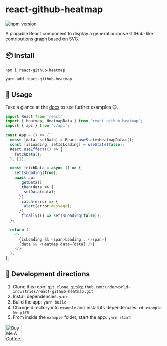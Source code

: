 # react-github-heatmap

[![npm version](https://badge.fury.io/js/%40react-github-heatmap.svg)](https://www.npmjs.com/package/react-github-heatmap)

A plugable React component to display a general purpose GitHub-like contributions graph based on
SVG.

## 📦 Install

`npm i react-github-heatmap`

`yarn add react-github-heatmap`

## 🔨 Usage

Take a glance at the [docs](https://underworld-industries.github.io/react-github-heatmap) to see
further examples 😉.

```typescript
import React from 'react';
import { Heatmap, HeatmapData } from 'react-github-heatmap';
import { api } from './api';

const App = () => {
  const [data, setData] = React.useState<HeatmapData>();
  const [isLoading, setIsLoading] = useState(false);
  React.useEffect(() => {
    fetchData();
  }, []);

  const fetchData = async () => {
    setIsLoading(true);
    await api
      .getData()
      .then(data => {
        setData(data);
      })
      .catch(error => {
        alert(error.message);
      })
      .finally(() => setIsLoading(false));
  };

  return (
    <>
      {isLoading && <span>Loading...</span>}
      {data && <Heatmap data={data} />}
    </>
  );
};
```

## 🚧 Development directions

1. Clone this repo: `git clone git@github.com:underworld-industries/react-github-heatmap.git`
2. Install dependencies: `yarn`
3. Build the app: `yarn build`
4. Change directory into `example` and install its dependencies: `cd example && yarn`
5. From inside the `example` folder, start the app: `yarn start`

<a href="https://www.buymeacoffee.com/YkwcZVO" target="_blank"><img src="https://cdn.buymeacoffee.com/buttons/default-orange.png" alt="Buy Me A Coffee" height="51"></a>
